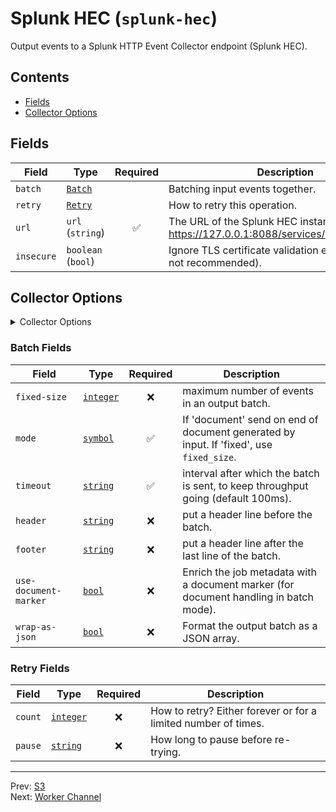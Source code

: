 # Splunk HEC (`splunk-hec`)

Output events to a Splunk HTTP Event Collector endpoint (Splunk HEC).


## Contents

- [Fields](#fields)
- [Collector Options](#collector-options)




## Fields


| Field | Type | Required | Description |
|---|---|:---:|---|
| `batch` | [`Batch`](#batch-fields) |  | Batching input events together. |
| `retry` | [`Retry`](#retry-fields) |  | How to retry this operation. |
| `url` | `url` (`string`) | ✅ | The URL of the Splunk HEC instance (example: https://127.0.0.1:8088/services/collector/event). |
| `insecure` | `boolean` (`bool`) |  | Ignore TLS certificate validation errors (This is not recommended). |



## Collector Options

<details>
<summary>Collector Options</summary>


| Field | Type | Required | Description |
|---|---|:---:|---|
| `hec-token` | `splunk_hec_output:hec-token` | ✅ | Specify a value to use for the HEC Token or set it using an event field. |
| `metrics` | `boolean` (`bool`) |  | Send a metrics formatted payload to the HEC endpoint. |
| `event-field` | `event-field` (`string`) |  | If specified, the field's contents will be submitted as the event payload to the endpoint. |
| `time-field` | `event-field` (`string`) |  | Use the specified field for the timestamp of the endpoint. This should be in Unix epoch format. |
| `index` | `splunk_hec_output:index` |  | Specify a value to use for the Splunk `index` or set it using an event field. |
| `host` | `splunk_hec_output:host` |  | Specify a value to use for the Splunk `host` or set it using an event field. |
| `source` | `splunk_hec_output:source` |  | Specify a value to use for the Splunk `source` or set it using an event field. |
| `sourcetype` | `splunk_hec_output:sourcetype` |  | Specify a value to use for the Splunk `sourcetype` or set it using an event field. |
| `remove` | `boolean` (`bool`) |  | Consume (remove) fields from the event payload before submitting to the endpoint. Applicable to time-field, host-field, source-field, sourcetype-field, index-field and hec-token-field. |

</details>





<h3 id="batch-fields">Batch Fields</h3>

| Field | Type | Required | Description |
|---|---|:---:|---|
| `fixed-size` | [`integer`](../types/batch-out-fixed-size.md#batch-out-fixed-size) | ❌ | maximum number of events in an output batch. |
| `mode` | [`symbol`](../types/batch-out-mode.md#batch-out-mode) | ✅ | If 'document' send on end of document generated by input. If 'fixed', use `fixed_size`. |
| `timeout` | [`string`](../types/batch-out-timeout.md#batch-out-timeout) | ✅ | interval after which the batch is sent, to keep throughput going (default 100ms). |
| `header` | [`string`](../types/batch-out-header.md#batch-out-header) | ❌ | put a header line before the batch. |
| `footer` | [`string`](../types/batch-out-footer.md#batch-out-footer) | ❌ | put a header line after the last line of the batch. |
| `use-document-marker` | [`bool`](../types/batch-out-use-document-marker.md#batch-out-use-document-marker) | ❌ | Enrich the job metadata with a document marker (for document handling in batch mode). |
| `wrap-as-json` | [`bool`](../types/batch-out-wrap-as-json.md#batch-out-wrap-as-json) | ❌ | Format the output batch as a JSON array. |



<h3 id="retry-fields">Retry Fields</h3>

| Field | Type | Required | Description |
|---|---|:---:|---|
| `count` | [`integer`](../types/retry-count.md#retry-count) | ❌ | How to retry? Either forever or for a limited number of times. |
| `pause` | [`string`](../types/retry-pause.md#retry-pause) | ❌ | How long to pause before re-trying. |






---
Prev: [S3](s3.md)  
Next: [Worker Channel](worker-channel.md)  
